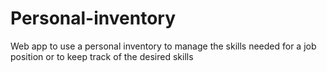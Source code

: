 # Personal-inventory
Web app to use a personal inventory to manage the skills needed for a job position or to keep track of the desired skills
